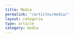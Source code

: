 ```yaml
---
title: Media
permalink: "/articles/media/"
layout: categoria
type: article
category: media
---
```


